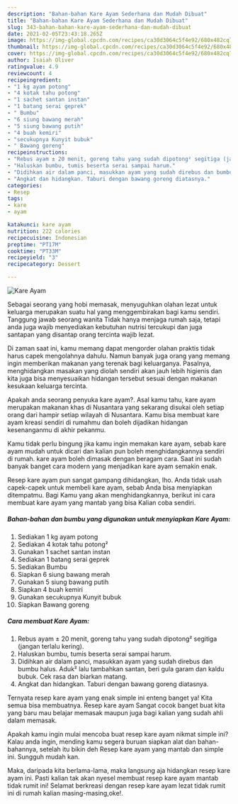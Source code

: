 ```yaml
---
description: "Bahan-bahan Kare Ayam Sederhana dan Mudah Dibuat"
title: "Bahan-bahan Kare Ayam Sederhana dan Mudah Dibuat"
slug: 343-bahan-bahan-kare-ayam-sederhana-dan-mudah-dibuat
date: 2021-02-05T23:43:18.265Z
image: https://img-global.cpcdn.com/recipes/ca30d3064c5f4e92/680x482cq70/kare-ayam-foto-resep-utama.jpg
thumbnail: https://img-global.cpcdn.com/recipes/ca30d3064c5f4e92/680x482cq70/kare-ayam-foto-resep-utama.jpg
cover: https://img-global.cpcdn.com/recipes/ca30d3064c5f4e92/680x482cq70/kare-ayam-foto-resep-utama.jpg
author: Isaiah Oliver
ratingvalue: 4.9
reviewcount: 4
recipeingredient:
- "1 kg ayam potong"
- "4 kotak tahu potong"
- "1 sachet santan instan"
- "1 batang serai geprek"
- " Bumbu"
- "6 siung bawang merah"
- "5 siung bawang putih"
- "4 buah kemiri"
- "secukupnya Kunyit bubuk"
- " Bawang goreng"
recipeinstructions:
- "Rebus ayam ± 20 menit, goreng tahu yang sudah dipotong² segitiga (jangan terlalu kering)."
- "Haluskan bumbu, tumis beserta serai sampai harum."
- "Didihkan air dalam panci, masukkan ayam yang sudah direbus dan bumbu halus. Aduk² lalu tambahkan santan, beri gula garam dan kaldu bubuk. Cek rasa dan biarkan matang."
- "Angkat dan hidangkan. Taburi dengan bawang goreng diatasnya."
categories:
- Resep
tags:
- kare
- ayam

katakunci: kare ayam 
nutrition: 222 calories
recipecuisine: Indonesian
preptime: "PT17M"
cooktime: "PT33M"
recipeyield: "3"
recipecategory: Dessert

---
```



![Kare Ayam](https://img-global.cpcdn.com/recipes/ca30d3064c5f4e92/680x482cq70/kare-ayam-foto-resep-utama.jpg)

Sebagai seorang yang hobi memasak, menyuguhkan olahan lezat untuk keluarga merupakan suatu hal yang menggembirakan bagi kamu sendiri. Tanggung jawab seorang  wanita Tidak hanya menjaga rumah saja, tetapi anda juga wajib menyediakan kebutuhan nutrisi tercukupi dan juga santapan yang disantap orang tercinta wajib lezat.

Di zaman  saat ini, kamu memang dapat mengorder olahan praktis tidak harus capek mengolahnya dahulu. Namun banyak juga orang yang memang ingin memberikan makanan yang terenak bagi keluarganya. Pasalnya, menghidangkan masakan yang diolah sendiri akan jauh lebih higienis dan kita juga bisa menyesuaikan hidangan tersebut sesuai dengan makanan kesukaan keluarga tercinta. 



Apakah anda seorang penyuka kare ayam?. Asal kamu tahu, kare ayam merupakan makanan khas di Nusantara yang sekarang disukai oleh setiap orang dari hampir setiap wilayah di Nusantara. Kamu bisa membuat kare ayam kreasi sendiri di rumahmu dan boleh dijadikan hidangan kesenanganmu di akhir pekanmu.

Kamu tidak perlu bingung jika kamu ingin memakan kare ayam, sebab kare ayam mudah untuk dicari dan kalian pun boleh menghidangkannya sendiri di rumah. kare ayam boleh dimasak dengan beragam cara. Saat ini sudah banyak banget cara modern yang menjadikan kare ayam semakin enak.

Resep kare ayam pun sangat gampang dihidangkan, lho. Anda tidak usah capek-capek untuk membeli kare ayam, sebab Anda bisa menyiapkan ditempatmu. Bagi Kamu yang akan menghidangkannya, berikut ini cara membuat kare ayam yang mantab yang bisa Kalian coba sendiri.

<!--inarticleads1-->

##### Bahan-bahan dan bumbu yang digunakan untuk menyiapkan Kare Ayam:

1. Sediakan 1 kg ayam potong
1. Sediakan 4 kotak tahu potong²
1. Gunakan 1 sachet santan instan
1. Sediakan 1 batang serai geprek
1. Sediakan  Bumbu
1. Siapkan 6 siung bawang merah
1. Gunakan 5 siung bawang putih
1. Siapkan 4 buah kemiri
1. Gunakan secukupnya Kunyit bubuk
1. Siapkan  Bawang goreng




<!--inarticleads2-->

##### Cara membuat Kare Ayam:

1. Rebus ayam ± 20 menit, goreng tahu yang sudah dipotong² segitiga (jangan terlalu kering).
1. Haluskan bumbu, tumis beserta serai sampai harum.
1. Didihkan air dalam panci, masukkan ayam yang sudah direbus dan bumbu halus. Aduk² lalu tambahkan santan, beri gula garam dan kaldu bubuk. Cek rasa dan biarkan matang.
1. Angkat dan hidangkan. Taburi dengan bawang goreng diatasnya.




Ternyata resep kare ayam yang enak simple ini enteng banget ya! Kita semua bisa membuatnya. Resep kare ayam Sangat cocok banget buat kita yang baru mau belajar memasak maupun juga bagi kalian yang sudah ahli dalam memasak.

Apakah kamu ingin mulai mencoba buat resep kare ayam nikmat simple ini? Kalau anda ingin, mending kamu segera buruan siapkan alat dan bahan-bahannya, setelah itu bikin deh Resep kare ayam yang mantab dan simple ini. Sungguh mudah kan. 

Maka, daripada kita berlama-lama, maka langsung aja hidangkan resep kare ayam ini. Pasti kalian tak akan nyesel membuat resep kare ayam mantab tidak rumit ini! Selamat berkreasi dengan resep kare ayam lezat tidak rumit ini di rumah kalian masing-masing,oke!.

